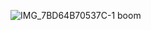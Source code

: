 ![IMG_7BD64B70537C-1](https://github.com/user-attachments/assets/a4b2993b-7a45-4bbe-a4a1-80da44591ccb)
boom
